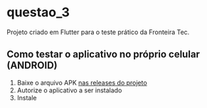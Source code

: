 # questao_3

Projeto criado em Flutter para o teste prático da Fronteira Tec.

## Como testar o aplicativo no próprio celular (ANDROID)

1. Baixe o arquivo APK [nas releases do projeto](https://github.com/LukasxzB/teste_pratico_ftec/releases/tag/entrega)
2. Autorize o aplicativo a ser instalado
3. Instale
